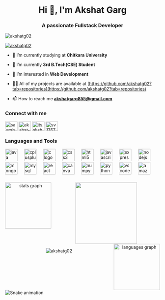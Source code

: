 <h1 align="center">Hi 👋, I'm Akshat Garg</h1>
<h3 align="center">A passionate Fullstack Developer</h3>

<p align="left"> <img src="https://komarev.com/ghpvc/?username=akshatg02&label=Profile%20views&color=0e75b6&style=flat" alt="akshatg02" /> </p>

<p align="left"> <a href="https://github.com/ryo-ma/github-profile-trophy"><img src="https://github-profile-trophy.vercel.app/?username=akshatg02" alt="akshatg02" /></a> </p>

- 🔭 I’m currently studying at **Chitkara University**

- 🌱 I’m currently **3rd B.Tech(CSE) Student**

- 🤝 I’m interested in **Web Development**

- 👨‍💻 All of my projects are available at [https://github.com/akshatg02?tab=repositories](https://github.com/akshatg02?tab=repositories)

- 📫 How to reach me **akshatgarg855@gmail.com**

###
<h3 align="left">Connect with me</h3>
<p align="left">
<a href="https://auth.geeksforgeeks.org/user/akshatg4pmz" target="blank"><img align="center" src="https://raw.githubusercontent.com/rahuldkjain/github-profile-readme-generator/master/src/images/icons/Social/geeks-for-geeks.svg" alt="saurabhshukla_13" height="30" width="40" /></a>
<a href="https://www.linkedin.com/in/akshat-garg-9021a8225/" target="blank"><img align="center" src="https://raw.githubusercontent.com/rahuldkjain/github-profile-readme-generator/master/src/images/icons/Social/linked-in-alt.svg" alt="akshat-garg" height="30" width="40" /></a>
<a href="https://www.instagram.com/its.akshattt?igsh=MWo1M3VndzN2NmRzeQ==" target="blank"><img align="center" src="https://raw.githubusercontent.com/rahuldkjain/github-profile-readme-generator/master/src/images/icons/Social/instagram.svg" alt="its.akshattt" height="30" width="40" /></a>
<a href="https://mail.google.com/mail/u/0/?fs=1&to=akshatgarg855@gmail.com&tf=cm" target="blank"><img align="center" src="https://upload.wikimedia.org/wikipedia/commons/7/7e/Gmail_icon_%282020%29.svg" alt="sv176734" height="30" width="40" /></a>
</p>


<h3 align="left">Languages and Tools</h3>
<div align="left">
  <img src="https://skillicons.dev/icons?i=java" height="40" alt="java logo"  />
  <img width="14" />
  <img src="https://skillicons.dev/icons?i=cpp" height="40" alt="cplusplus logo"  />
  <img width="14" />
  <img src="https://cdn.jsdelivr.net/gh/devicons/devicon/icons/c/c-original.svg" height="40" alt="c logo"  />
  <img width="14" />
  <img src="https://cdn.jsdelivr.net/gh/devicons/devicon/icons/css3/css3-original.svg" height="40" alt="css3 logo"  />
  <img width="14" />
  <img src="https://cdn.jsdelivr.net/gh/devicons/devicon/icons/html5/html5-original.svg" height="40" alt="html5 logo"  />
  <img width="14" />
  <img src="https://cdn.jsdelivr.net/gh/devicons/devicon/icons/javascript/javascript-original.svg" height="40" alt="javascript logo"  />
  <img width="14" />
  <img src="https://skillicons.dev/icons?i=express" height="40" alt="express logo"  />
  <img width="14" />
  <img src="https://cdn.jsdelivr.net/gh/devicons/devicon/icons/nodejs/nodejs-original.svg" height="40" alt="nodejs logo"  />
  <img width="14" />
  <img src="https://skillicons.dev/icons?i=mongodb" height="40" alt="mongodb logo"  />
  <img width="14" />
  <img src="https://skillicons.dev/icons?i=mysql" height="40" alt="mysql logo"  />
  <img width="14" />
  <img src="https://skillicons.dev/icons?i=react" height="40" alt="react logo"  />
  <img width="14" />
  <img src="https://cdn.jsdelivr.net/gh/devicons/devicon/icons/canva/canva-original.svg" height="40" alt="canva logo"  />
  <img width="14" />
  <img src="https://cdn.jsdelivr.net/gh/devicons/devicon/icons/numpy/numpy-original.svg" height="40" alt="numpy logo"  />
  <img width="14" />
  <img src="https://cdn.jsdelivr.net/gh/devicons/devicon/icons/python/python-original.svg" height="40" alt="python logo"  />
  <img width="14" />
  <img src="https://cdn.jsdelivr.net/gh/devicons/devicon/icons/vscode/vscode-original.svg" height="40" alt="vscode logo"  />
  <img width="14" />
  <img src="https://skillicons.dev/icons?i=aws" height="40" alt="amazonwebservices logo"  />
  <img width="14" />
</div>

###

<div align="center">
  <img src="https://github-readme-stats.vercel.app/api?username=akshatg02&hide_title=false&hide_rank=false&show_icons=true&include_all_commits=true&count_private=true&disable_animations=false&theme=dark&locale=en&hide_border=false&custom_title=Akshat's%20Github%20Stats" 
align="left" height="150" alt="stats graph"  />
  <img align="center" height="200" src="https://media1.tenor.com/m/epNMHGvRyHcAAAAd/gigachad-chad.gif"  />
  <img src="https://github-readme-stats.vercel.app/api/top-langs?username=akshatg02&locale=en&hide_title=false&layout=compact&card_width=320&langs_count=5&theme=dark&hide_border=false" align="right" height="150" alt="languages graph" />
  <p><img align="center" src="https://github-readme-streak-stats.herokuapp.com/?user=akshatg02&" alt="akshatg02" /></p>

</div>



<br clear="both">

<img src="https://raw.githubusercontent.com/akshatg02/akshatg02/output/snake.svg" alt="Snake animation" />

###
